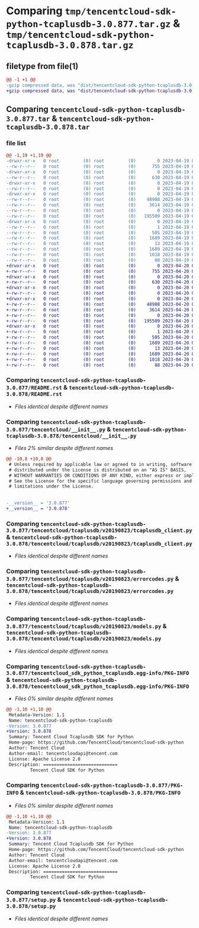 # Comparing `tmp/tencentcloud-sdk-python-tcaplusdb-3.0.877.tar.gz` & `tmp/tencentcloud-sdk-python-tcaplusdb-3.0.878.tar.gz`

## filetype from file(1)

```diff
@@ -1 +1 @@
-gzip compressed data, was "dist/tencentcloud-sdk-python-tcaplusdb-3.0.877.tar", last modified: Wed Apr 19 09:35:27 2023, max compression
+gzip compressed data, was "dist/tencentcloud-sdk-python-tcaplusdb-3.0.878.tar", last modified: Thu Apr 20 00:44:40 2023, max compression
```

## Comparing `tencentcloud-sdk-python-tcaplusdb-3.0.877.tar` & `tencentcloud-sdk-python-tcaplusdb-3.0.878.tar`

### file list

```diff
@@ -1,19 +1,19 @@
-drwxr-xr-x   0 root         (0) root         (0)        0 2023-04-19 09:35:27.000000 tencentcloud-sdk-python-tcaplusdb-3.0.877/
--rw-r--r--   0 root         (0) root         (0)      755 2023-04-19 09:35:26.000000 tencentcloud-sdk-python-tcaplusdb-3.0.877/README.rst
-drwxr-xr-x   0 root         (0) root         (0)        0 2023-04-19 09:35:27.000000 tencentcloud-sdk-python-tcaplusdb-3.0.877/tencentcloud/
--rw-r--r--   0 root         (0) root         (0)      630 2023-04-19 09:35:26.000000 tencentcloud-sdk-python-tcaplusdb-3.0.877/tencentcloud/__init__.py
-drwxr-xr-x   0 root         (0) root         (0)        0 2023-04-19 09:35:27.000000 tencentcloud-sdk-python-tcaplusdb-3.0.877/tencentcloud/tcaplusdb/
--rw-r--r--   0 root         (0) root         (0)        0 2023-04-19 09:35:26.000000 tencentcloud-sdk-python-tcaplusdb-3.0.877/tencentcloud/tcaplusdb/__init__.py
-drwxr-xr-x   0 root         (0) root         (0)        0 2023-04-19 09:35:27.000000 tencentcloud-sdk-python-tcaplusdb-3.0.877/tencentcloud/tcaplusdb/v20190823/
--rw-r--r--   0 root         (0) root         (0)    48988 2023-04-19 09:35:26.000000 tencentcloud-sdk-python-tcaplusdb-3.0.877/tencentcloud/tcaplusdb/v20190823/tcaplusdb_client.py
--rw-r--r--   0 root         (0) root         (0)     3614 2023-04-19 09:35:26.000000 tencentcloud-sdk-python-tcaplusdb-3.0.877/tencentcloud/tcaplusdb/v20190823/errorcodes.py
--rw-r--r--   0 root         (0) root         (0)        0 2023-04-19 09:35:26.000000 tencentcloud-sdk-python-tcaplusdb-3.0.877/tencentcloud/tcaplusdb/v20190823/__init__.py
--rw-r--r--   0 root         (0) root         (0)   195509 2023-04-19 09:35:26.000000 tencentcloud-sdk-python-tcaplusdb-3.0.877/tencentcloud/tcaplusdb/v20190823/models.py
-drwxr-xr-x   0 root         (0) root         (0)        0 2023-04-19 09:35:27.000000 tencentcloud-sdk-python-tcaplusdb-3.0.877/tencentcloud_sdk_python_tcaplusdb.egg-info/
--rw-r--r--   0 root         (0) root         (0)        1 2023-04-19 09:35:27.000000 tencentcloud-sdk-python-tcaplusdb-3.0.877/tencentcloud_sdk_python_tcaplusdb.egg-info/dependency_links.txt
--rw-r--r--   0 root         (0) root         (0)      505 2023-04-19 09:35:27.000000 tencentcloud-sdk-python-tcaplusdb-3.0.877/tencentcloud_sdk_python_tcaplusdb.egg-info/SOURCES.txt
--rw-r--r--   0 root         (0) root         (0)     1689 2023-04-19 09:35:27.000000 tencentcloud-sdk-python-tcaplusdb-3.0.877/tencentcloud_sdk_python_tcaplusdb.egg-info/PKG-INFO
--rw-r--r--   0 root         (0) root         (0)       13 2023-04-19 09:35:27.000000 tencentcloud-sdk-python-tcaplusdb-3.0.877/tencentcloud_sdk_python_tcaplusdb.egg-info/top_level.txt
--rw-r--r--   0 root         (0) root         (0)     1689 2023-04-19 09:35:27.000000 tencentcloud-sdk-python-tcaplusdb-3.0.877/PKG-INFO
--rw-r--r--   0 root         (0) root         (0)     1018 2023-04-19 09:35:26.000000 tencentcloud-sdk-python-tcaplusdb-3.0.877/setup.py
--rw-r--r--   0 root         (0) root         (0)       88 2023-04-19 09:35:27.000000 tencentcloud-sdk-python-tcaplusdb-3.0.877/setup.cfg
+drwxr-xr-x   0 root         (0) root         (0)        0 2023-04-20 00:44:40.000000 tencentcloud-sdk-python-tcaplusdb-3.0.878/
+-rw-r--r--   0 root         (0) root         (0)      755 2023-04-20 00:44:40.000000 tencentcloud-sdk-python-tcaplusdb-3.0.878/README.rst
+drwxr-xr-x   0 root         (0) root         (0)        0 2023-04-20 00:44:40.000000 tencentcloud-sdk-python-tcaplusdb-3.0.878/tencentcloud/
+-rw-r--r--   0 root         (0) root         (0)      630 2023-04-20 00:44:40.000000 tencentcloud-sdk-python-tcaplusdb-3.0.878/tencentcloud/__init__.py
+drwxr-xr-x   0 root         (0) root         (0)        0 2023-04-20 00:44:40.000000 tencentcloud-sdk-python-tcaplusdb-3.0.878/tencentcloud/tcaplusdb/
+-rw-r--r--   0 root         (0) root         (0)        0 2023-04-20 00:44:40.000000 tencentcloud-sdk-python-tcaplusdb-3.0.878/tencentcloud/tcaplusdb/__init__.py
+drwxr-xr-x   0 root         (0) root         (0)        0 2023-04-20 00:44:40.000000 tencentcloud-sdk-python-tcaplusdb-3.0.878/tencentcloud/tcaplusdb/v20190823/
+-rw-r--r--   0 root         (0) root         (0)    48988 2023-04-20 00:44:40.000000 tencentcloud-sdk-python-tcaplusdb-3.0.878/tencentcloud/tcaplusdb/v20190823/tcaplusdb_client.py
+-rw-r--r--   0 root         (0) root         (0)     3614 2023-04-20 00:44:40.000000 tencentcloud-sdk-python-tcaplusdb-3.0.878/tencentcloud/tcaplusdb/v20190823/errorcodes.py
+-rw-r--r--   0 root         (0) root         (0)        0 2023-04-20 00:44:40.000000 tencentcloud-sdk-python-tcaplusdb-3.0.878/tencentcloud/tcaplusdb/v20190823/__init__.py
+-rw-r--r--   0 root         (0) root         (0)   195509 2023-04-20 00:44:40.000000 tencentcloud-sdk-python-tcaplusdb-3.0.878/tencentcloud/tcaplusdb/v20190823/models.py
+drwxr-xr-x   0 root         (0) root         (0)        0 2023-04-20 00:44:40.000000 tencentcloud-sdk-python-tcaplusdb-3.0.878/tencentcloud_sdk_python_tcaplusdb.egg-info/
+-rw-r--r--   0 root         (0) root         (0)        1 2023-04-20 00:44:40.000000 tencentcloud-sdk-python-tcaplusdb-3.0.878/tencentcloud_sdk_python_tcaplusdb.egg-info/dependency_links.txt
+-rw-r--r--   0 root         (0) root         (0)      505 2023-04-20 00:44:40.000000 tencentcloud-sdk-python-tcaplusdb-3.0.878/tencentcloud_sdk_python_tcaplusdb.egg-info/SOURCES.txt
+-rw-r--r--   0 root         (0) root         (0)     1689 2023-04-20 00:44:40.000000 tencentcloud-sdk-python-tcaplusdb-3.0.878/tencentcloud_sdk_python_tcaplusdb.egg-info/PKG-INFO
+-rw-r--r--   0 root         (0) root         (0)       13 2023-04-20 00:44:40.000000 tencentcloud-sdk-python-tcaplusdb-3.0.878/tencentcloud_sdk_python_tcaplusdb.egg-info/top_level.txt
+-rw-r--r--   0 root         (0) root         (0)     1689 2023-04-20 00:44:40.000000 tencentcloud-sdk-python-tcaplusdb-3.0.878/PKG-INFO
+-rw-r--r--   0 root         (0) root         (0)     1018 2023-04-20 00:44:40.000000 tencentcloud-sdk-python-tcaplusdb-3.0.878/setup.py
+-rw-r--r--   0 root         (0) root         (0)       88 2023-04-20 00:44:40.000000 tencentcloud-sdk-python-tcaplusdb-3.0.878/setup.cfg
```

### Comparing `tencentcloud-sdk-python-tcaplusdb-3.0.877/README.rst` & `tencentcloud-sdk-python-tcaplusdb-3.0.878/README.rst`

 * *Files identical despite different names*

### Comparing `tencentcloud-sdk-python-tcaplusdb-3.0.877/tencentcloud/__init__.py` & `tencentcloud-sdk-python-tcaplusdb-3.0.878/tencentcloud/__init__.py`

 * *Files 2% similar despite different names*

```diff
@@ -10,8 +10,8 @@
 # Unless required by applicable law or agreed to in writing, software
 # distributed under the License is distributed on an "AS IS" BASIS,
 # WITHOUT WARRANTIES OR CONDITIONS OF ANY KIND, either express or implied.
 # See the License for the specific language governing permissions and
 # limitations under the License.
 
 
-__version__ = '3.0.877'
+__version__ = '3.0.878'
```

### Comparing `tencentcloud-sdk-python-tcaplusdb-3.0.877/tencentcloud/tcaplusdb/v20190823/tcaplusdb_client.py` & `tencentcloud-sdk-python-tcaplusdb-3.0.878/tencentcloud/tcaplusdb/v20190823/tcaplusdb_client.py`

 * *Files identical despite different names*

### Comparing `tencentcloud-sdk-python-tcaplusdb-3.0.877/tencentcloud/tcaplusdb/v20190823/errorcodes.py` & `tencentcloud-sdk-python-tcaplusdb-3.0.878/tencentcloud/tcaplusdb/v20190823/errorcodes.py`

 * *Files identical despite different names*

### Comparing `tencentcloud-sdk-python-tcaplusdb-3.0.877/tencentcloud/tcaplusdb/v20190823/models.py` & `tencentcloud-sdk-python-tcaplusdb-3.0.878/tencentcloud/tcaplusdb/v20190823/models.py`

 * *Files identical despite different names*

### Comparing `tencentcloud-sdk-python-tcaplusdb-3.0.877/tencentcloud_sdk_python_tcaplusdb.egg-info/PKG-INFO` & `tencentcloud-sdk-python-tcaplusdb-3.0.878/tencentcloud_sdk_python_tcaplusdb.egg-info/PKG-INFO`

 * *Files 0% similar despite different names*

```diff
@@ -1,10 +1,10 @@
 Metadata-Version: 1.1
 Name: tencentcloud-sdk-python-tcaplusdb
-Version: 3.0.877
+Version: 3.0.878
 Summary: Tencent Cloud Tcaplusdb SDK for Python
 Home-page: https://github.com/TencentCloud/tencentcloud-sdk-python
 Author: Tencent Cloud
 Author-email: tencentcloudapi@tencent.com
 License: Apache License 2.0
 Description: ============================
         Tencent Cloud SDK for Python
```

### Comparing `tencentcloud-sdk-python-tcaplusdb-3.0.877/PKG-INFO` & `tencentcloud-sdk-python-tcaplusdb-3.0.878/PKG-INFO`

 * *Files 0% similar despite different names*

```diff
@@ -1,10 +1,10 @@
 Metadata-Version: 1.1
 Name: tencentcloud-sdk-python-tcaplusdb
-Version: 3.0.877
+Version: 3.0.878
 Summary: Tencent Cloud Tcaplusdb SDK for Python
 Home-page: https://github.com/TencentCloud/tencentcloud-sdk-python
 Author: Tencent Cloud
 Author-email: tencentcloudapi@tencent.com
 License: Apache License 2.0
 Description: ============================
         Tencent Cloud SDK for Python
```

### Comparing `tencentcloud-sdk-python-tcaplusdb-3.0.877/setup.py` & `tencentcloud-sdk-python-tcaplusdb-3.0.878/setup.py`

 * *Files identical despite different names*

